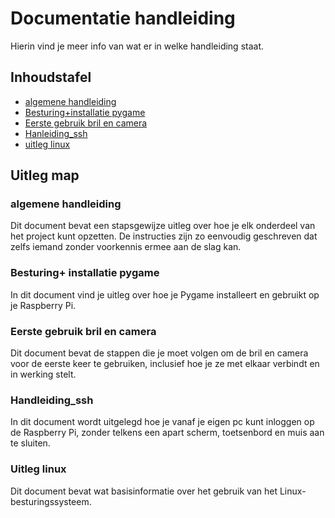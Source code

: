# Documentatie handleiding

Hierin vind je meer info van wat er in welke handleiding staat.

## Inhoudstafel

- [algemene handleiding](./algemene%20handleiding.md)
- [Besturing+installatie pygame](./Besturing+installatie%20pygame.md)
- [Eerste gebruik bril en camera](./Eerste%20gebruik%20bril%20en%20camera.md)
- [Hanleiding_ssh](./handleiding_ssh.md)
- [uitleg linux](./uitleg%20linux%20.md)

## Uitleg map

### algemene handleiding

Dit document bevat een stapsgewijze uitleg over hoe je elk onderdeel van het project kunt opzetten. De instructies zijn zo eenvoudig geschreven dat zelfs iemand zonder voorkennis ermee aan de slag kan.

### Besturing+ installatie pygame

In dit document vind je uitleg over hoe je Pygame installeert en gebruikt op je Raspberry Pi.

### Eerste gebruik bril en camera

Dit document bevat de stappen die je moet volgen om de bril en camera voor de eerste keer te gebruiken, inclusief hoe je ze met elkaar verbindt en in werking stelt.

### Handleiding_ssh

In dit document wordt uitgelegd hoe je vanaf je eigen pc kunt inloggen op de Raspberry Pi, zonder telkens een apart scherm, toetsenbord en muis aan te sluiten.

### Uitleg linux

Dit document bevat wat basisinformatie over het gebruik van het Linux-besturingssysteem.
